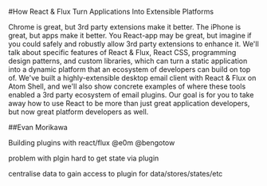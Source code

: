 #How React & Flux Turn Applications Into Extensible Platforms

Chrome is great, but 3rd party extensions make it better. The iPhone is great, but apps make it better. You React-app may be great, but imagine if you could safely and robustly allow 3rd party extensions to enhance it. We'll talk about specific features of React & Flux, React CSS, programming design patterns, and custom libraries, which can turn a static application into a dynamic platform that an ecosystem of developers can build on top of. We've built a highly-extensible desktop email client with React & Flux on Atom Shell, and we'll also show concrete examples of where these tools enabled a 3rd party ecosystem of email plugins. Our goal is for you to take away how to use React to be more than just great application developers, but now great platform developers as well.

##Evan Morikawa 

Building plugins with react/flux
@e0m
@bengotow

problem with plgin
    hard to get state via plugin
    

centralise data to gain access to plugin for data/stores/states/etc

